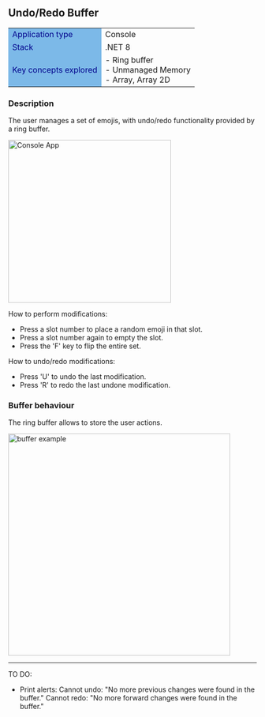## Undo/Redo Buffer

<table>
<tr>
    <td style="background-color:#7CB9E8; color:#00008B">Application type</td>
    <td>Console</td>
</tr>
<tr>
    <td style="background-color:#7CB9E8; color:#00008B">Stack</td>
    <td>.NET 8</td>
</tr>
<tr>
    <td style="background-color:#7CB9E8; color:#00008B">Key concepts explored</td>
    <td>
        - Ring buffer<br>
        - Unmanaged Memory<br>
        - Array, Array 2D
    </td>
</tr>
</table>

### Description

The user manages a set of emojis, with undo/redo functionality provided by a ring buffer.

<img src="./Docs/console_app.jpg" width="330" alt="Console App">

How to perform modifications:

- Press a slot number to place a random emoji in that slot.
- Press a slot number again to empty the slot.
- Press the 'F' key to flip the entire set.

How to undo/redo modifications:

- Press 'U' to undo the last modification.
- Press 'R' to redo the last undone modification.


### Buffer behaviour

The ring buffer allows to store the user actions.

<img src="./Docs/buffer_example.svg" width="450" alt="buffer example">



---------------------------------------------------------------------

TO DO:
- Print alerts:
    Cannot undo: "No more previous changes were found in the buffer."
    Cannot redo: "No more forward changes were found in the buffer."